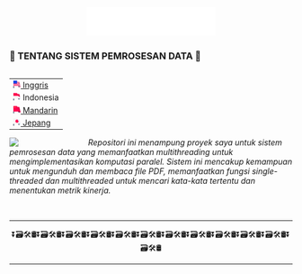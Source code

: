 <div align="center">
  <img src="/assets/header_hello-albesta_github_profile_id.svg" alt="❤️Hi, namaku Daniel D. Albesta. Aku seorang penggemar data dari Indonesia. Aku sayang kalian semua XOXO.❤️">
</div>

### 🤯 TENTANG SISTEM PEMROSESAN DATA 🤯

<div align="right">
  <table align="right">
   <tr><td><a href="/README.md"><img src="/assets/us_flag.png" height="13"> Inggris</a></td></tr>
   <tr><td><img src="/assets/id_flag.png" height="13"> Indonesia</td></tr>
   <tr><td><a href="/additional_langs/README_cn.md"><img src="/assets/cn_flag.png" height="13"> Mandarin</a></td></tr>
   <tr><td><a href="/additional_langs/README_jp.md"><img src="/assets/jp_flag.png" height="13"> Jepang</a></td></tr>
  </table>

  <br>
</div>

<div>
  <img align="left" src="https://media.giphy.com/media/2dbneNWq1fPEcNbuDC/giphy.gif" width="140">

  <p align="left">
    <br>
    <em>Repositori ini menampung proyek saya untuk sistem pemrosesan data yang memanfaatkan multithreading untuk mengimplementasikan komputasi paralel. Sistem ini mencakup kemampuan untuk mengunduh dan membaca file PDF, memanfaatkan fungsi single-threaded dan multithreaded untuk mencari kata-kata tertentu dan menentukan metrik kinerja.</em>
  </p>
</div>

<br>

---

<div align="center">
  ⏬🗃️🛠️🛢️⏬🗃️🛠️🛢️⏬🗃️🛠️🛢️⏬🗃️🛠️🛢️⏬🗃️🛠️🛢️⏬🗃️🛠️🛢️⏬🗃️🛠️🛢️⏬🗃️🛠️🛢️⏬🗃️🛠️🛢️⏬🗃️🛠️🛢️⏬🗃️🛠️🛢️⏬🗃️🛠️🛢️
</div>

---
